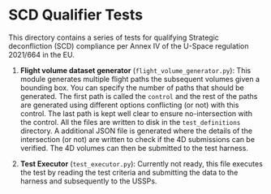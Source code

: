 # SCD Qualifier Tests

This directory contains a series of tests for qualifying Strategic deconfliction (SCD) compliance per Annex IV of the U-Space regulation 2021/664 in the EU.

1. **Flight volume dataset generator** (`flight_volume_generator.py`): This module generates multiple flight paths the subsequent volumes given a bounding box. You can specify the number of paths that should be generated. The first path is called the `control` and the rest of the paths are generated using different options conflicting (or not) with this control. The last path is kept well clear to ensure no-intersection with the control. All the files are written to disk in the `test_definitions` directory. A additional JSON file is generated where the details of the intersection (or not) are written to check if the 4D submissions can be verified. The 4D volumes can then be submitted to the test harness.

2. **Test Executor** (`test_executor.py`): Currently not ready, this file executes the test by reading the test criteria and submitting the data to the harness and subsequently to the USSPs.
